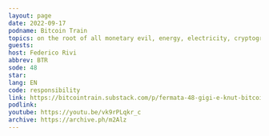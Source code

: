 ```yaml
---
layout: page
date: 2022-09-17
podname: Bitcoin Train
topics: on the root of all monetary evil, energy, electricity, cryptography, time preference, and responsibility
guests: 
host: Federico Rivi
abbrev: BTR
sode: 48
star: 
lang: EN
code: responsibility
link: https://bitcointrain.substack.com/p/fermata-48-gigi-e-knut-bitcoin-una
podlink: 
youtube: https://youtu.be/vk9rPLqkr_c
archive: https://archive.ph/m2Alz
---
```

